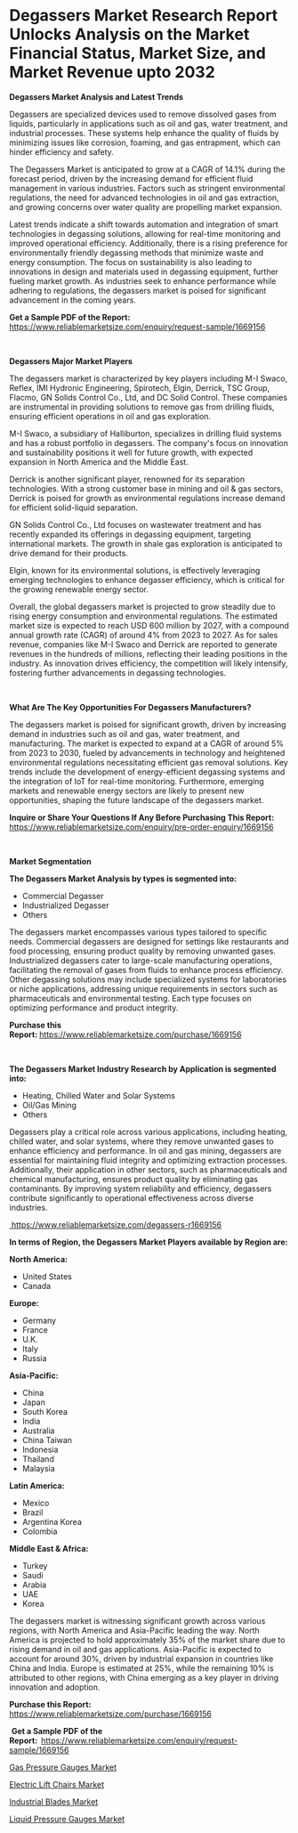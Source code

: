 <p><h1>Degassers Market Research Report Unlocks Analysis on the Market Financial Status, Market Size, and Market Revenue upto 2032</h1></p><p><strong>Degassers Market Analysis and Latest Trends</strong></p>
<p><p>Degassers are specialized devices used to remove dissolved gases from liquids, particularly in applications such as oil and gas, water treatment, and industrial processes. These systems help enhance the quality of fluids by minimizing issues like corrosion, foaming, and gas entrapment, which can hinder efficiency and safety.</p><p>The Degassers Market is anticipated to grow at a CAGR of 14.1% during the forecast period, driven by the increasing demand for efficient fluid management in various industries. Factors such as stringent environmental regulations, the need for advanced technologies in oil and gas extraction, and growing concerns over water quality are propelling market expansion. </p><p>Latest trends indicate a shift towards automation and integration of smart technologies in degassing solutions, allowing for real-time monitoring and improved operational efficiency. Additionally, there is a rising preference for environmentally friendly degassing methods that minimize waste and energy consumption. The focus on sustainability is also leading to innovations in design and materials used in degassing equipment, further fueling market growth. As industries seek to enhance performance while adhering to regulations, the degassers market is poised for significant advancement in the coming years.</p></p>
<p><strong>Get a Sample PDF of the Report:&nbsp;</strong> <a href="https://www.reliablemarketsize.com/enquiry/request-sample/1669156?utm_campaign=2113&utm_medium=2&utm_source=Github&utm_content=ia&utm_term=08042025&utm_id=degassers">https://www.reliablemarketsize.com/enquiry/request-sample/1669156</a></p>
<p>&nbsp;</p>
<p><strong>Degassers Major Market Players</strong></p>
<p><p>The degassers market is characterized by key players including M-I Swaco, Reflex, IMI Hydronic Engineering, Spirotech, Elgin, Derrick, TSC Group, Flacmo, GN Solids Control Co., Ltd, and DC Solid Control. These companies are instrumental in providing solutions to remove gas from drilling fluids, ensuring efficient operations in oil and gas exploration.</p><p>M-I Swaco, a subsidiary of Halliburton, specializes in drilling fluid systems and has a robust portfolio in degassers. The company's focus on innovation and sustainability positions it well for future growth, with expected expansion in North America and the Middle East.</p><p>Derrick is another significant player, renowned for its separation technologies. With a strong customer base in mining and oil & gas sectors, Derrick is poised for growth as environmental regulations increase demand for efficient solid-liquid separation.</p><p>GN Solids Control Co., Ltd focuses on wastewater treatment and has recently expanded its offerings in degassing equipment, targeting international markets. The growth in shale gas exploration is anticipated to drive demand for their products.</p><p>Elgin, known for its environmental solutions, is effectively leveraging emerging technologies to enhance degasser efficiency, which is critical for the growing renewable energy sector.</p><p>Overall, the global degassers market is projected to grow steadily due to rising energy consumption and environmental regulations. The estimated market size is expected to reach USD 600 million by 2027, with a compound annual growth rate (CAGR) of around 4% from 2023 to 2027. As for sales revenue, companies like M-I Swaco and Derrick are reported to generate revenues in the hundreds of millions, reflecting their leading positions in the industry. As innovation drives efficiency, the competition will likely intensify, fostering further advancements in degassing technologies.</p></p>
<p>&nbsp;</p>
<p><strong>What Are The Key Opportunities For Degassers Manufacturers?</strong></p>
<p><p>The degassers market is poised for significant growth, driven by increasing demand in industries such as oil and gas, water treatment, and manufacturing. The market is expected to expand at a CAGR of around 5% from 2023 to 2030, fueled by advancements in technology and heightened environmental regulations necessitating efficient gas removal solutions. Key trends include the development of energy-efficient degassing systems and the integration of IoT for real-time monitoring. Furthermore, emerging markets and renewable energy sectors are likely to present new opportunities, shaping the future landscape of the degassers market.</p></p>
<p><strong>Inquire or Share Your Questions If Any Before Purchasing This Report:</strong> <a href="https://www.reliablemarketsize.com/enquiry/pre-order-enquiry/1669156?utm_campaign=2113&utm_medium=2&utm_source=Github&utm_content=ia&utm_term=08042025&utm_id=degassers">https://www.reliablemarketsize.com/enquiry/pre-order-enquiry/1669156</a></p>
<p>&nbsp;</p>
<p><strong>Market Segmentation</strong></p>
<p><strong>The Degassers Market Analysis by types is segmented into:</strong></p>
<p><ul><li>Commercial Degasser</li><li>Industrialized Degasser</li><li>Others</li></ul></p>
<p><p>The degassers market encompasses various types tailored to specific needs. Commercial degassers are designed for settings like restaurants and food processing, ensuring product quality by removing unwanted gases. Industrialized degassers cater to large-scale manufacturing operations, facilitating the removal of gases from fluids to enhance process efficiency. Other degassing solutions may include specialized systems for laboratories or niche applications, addressing unique requirements in sectors such as pharmaceuticals and environmental testing. Each type focuses on optimizing performance and product integrity.</p></p>
<p><strong>Purchase this Report:&nbsp;</strong><a href="https://www.reliablemarketsize.com/purchase/1669156?utm_campaign=2113&utm_medium=2&utm_source=Github&utm_content=ia&utm_term=08042025&utm_id=degassers">https://www.reliablemarketsize.com/purchase/1669156</a></p>
<p>&nbsp;</p>
<p><strong>The Degassers Market Industry Research by Application is segmented into:</strong></p>
<p><ul><li>Heating, Chilled Water and Solar Systems</li><li>Oil/Gas Mining</li><li>Others</li></ul></p>
<p><p>Degassers play a critical role across various applications, including heating, chilled water, and solar systems, where they remove unwanted gases to enhance efficiency and performance. In oil and gas mining, degassers are essential for maintaining fluid integrity and optimizing extraction processes. Additionally, their application in other sectors, such as pharmaceuticals and chemical manufacturing, ensures product quality by eliminating gas contaminants. By improving system reliability and efficiency, degassers contribute significantly to operational effectiveness across diverse industries.</p></p>
<p><a href="https://www.reliablemarketsize.com/degassers-r1669156?utm_campaign=2113&utm_medium=2&utm_source=Github&utm_content=ia&utm_term=08042025&utm_id=degassers">&nbsp;https://www.reliablemarketsize.com/degassers-r1669156</a></p>
<p><strong>In terms of Region, the Degassers Market Players available by Region are:</strong></p>
<p>
    <p> <strong> North America: </strong>
        <ul>
            <li>United States</li>
            <li>Canada</li>
        </ul>
        </p> 
    <p> <strong> Europe: </strong>
        <ul>
            <li>Germany</li>
            <li>France</li>
            <li>U.K.</li>
            <li>Italy</li>
            <li>Russia</li>
        </ul>
        </p> 
    <p> <strong> Asia-Pacific: </strong>
        <ul>
            <li>China</li>
            <li>Japan</li>
            <li>South Korea</li>
            <li>India</li>
            <li>Australia</li>
            <li>China Taiwan</li>
            <li>Indonesia</li>
            <li>Thailand</li>
            <li>Malaysia</li>
        </ul>
        </p> 
    <p> <strong> Latin America: </strong>
        <ul>
            <li>Mexico</li>
            <li>Brazil</li>
            <li>Argentina Korea</li>
            <li>Colombia</li>
        </ul>
        </p> 
    <p> <strong> Middle East & Africa: </strong>
        <ul>
            <li>Turkey</li>
            <li>Saudi</li>
            <li>Arabia</li>
            <li>UAE</li>
            <li>Korea</li>
        </ul>
    </p>
    </p>
<p><p>The degassers market is witnessing significant growth across various regions, with North America and Asia-Pacific leading the way. North America is projected to hold approximately 35% of the market share due to rising demand in oil and gas applications. Asia-Pacific is expected to account for around 30%, driven by industrial expansion in countries like China and India. Europe is estimated at 25%, while the remaining 10% is attributed to other regions, with China emerging as a key player in driving innovation and adoption.</p></p>
<p><strong>Purchase this Report: </strong><a href="https://www.reliablemarketsize.com/purchase/1669156?utm_campaign=2113&utm_medium=2&utm_source=Github&utm_content=ia&utm_term=08042025&utm_id=degassers">https://www.reliablemarketsize.com/purchase/1669156</a></p>
<p>&nbsp;<strong>Get a Sample PDF of the Report:&nbsp;&nbsp;</strong><a href="https://www.reliablemarketsize.com/enquiry/request-sample/1669156?utm_campaign=2113&utm_medium=2&utm_source=Github&utm_content=ia&utm_term=08042025&utm_id=degassers">https://www.reliablemarketsize.com/enquiry/request-sample/1669156</a></p>
<p><strong></strong></p>
<p><p><a href="https://github.com/ssaradulai/Market-Research-Report-List-1/blob/main/gas-pressure-gauges-market.md?utm_campaign=2113&utm_medium=2&utm_source=Github&utm_content=ia&utm_term=08042025&utm_id=degassers">Gas Pressure Gauges Market</a></p><p><a href="https://github.com/janotjuljo/Market-Research-Report-List-1/blob/main/electric-lift-chairs-market.md?utm_campaign=2113&utm_medium=2&utm_source=Github&utm_content=ia&utm_term=08042025&utm_id=degassers">Electric Lift Chairs Market</a></p><p><a href="https://github.com/taveyasenay/Market-Research-Report-List-1/blob/main/industrial-blades-market.md?utm_campaign=2113&utm_medium=2&utm_source=Github&utm_content=ia&utm_term=08042025&utm_id=degassers">Industrial Blades Market</a></p><p><a href="https://github.com/keohannchavo/Market-Research-Report-List-1/blob/main/liquid-pressure-gauges-market.md?utm_campaign=2113&utm_medium=2&utm_source=Github&utm_content=ia&utm_term=08042025&utm_id=degassers">Liquid Pressure Gauges Market</a></p></p>